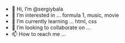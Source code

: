 - 👋 Hi, I’m @sergiybala
- 👀 I’m interested in ... formula 1, music, movie
- 🌱 I’m currently learning ... html, css
- 💞️ I’m looking to collaborate on ...
- 📫 How to reach me ...

<!---
sergiybala/sergiybala is a ✨ special ✨ repository because its `README.md` (this file) appears on your GitHub profile.
You can click the Preview link to take a look at your changes.
--->
